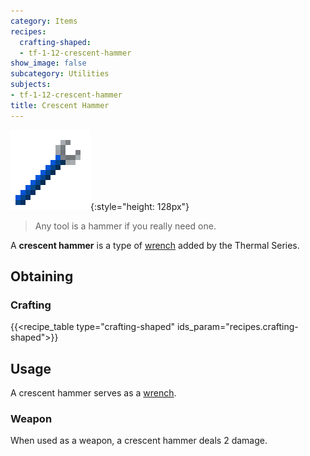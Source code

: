 ```yaml
---
category: Items
recipes:
  crafting-shaped:
  - tf-1-12-crescent-hammer
show_image: false
subcategory: Utilities
subjects:
- tf-1-12-crescent-hammer
title: Crescent Hammer
---
```


![Crescent hammer](/assets/images/docs/1.12/thermal-foundation/crescent-hammer.png){:style="height: 128px"}

> Any tool is a hammer if you really need one.


A **crescent hammer** is a type of [wrench](../../wrenches/) added by the
Thermal Series.


Obtaining
---------

### Crafting
{{<recipe_table type="crafting-shaped" ids_param="recipes.crafting-shaped">}}


Usage
-----

A crescent hammer serves as a [wrench](../../wrenches/#usage).

### Weapon
When used as a weapon, a crescent hammer deals 2 damage.
